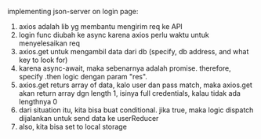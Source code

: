implementing json-server on login page:

1. axios adalah lib yg membantu mengirim req ke API
2. login func diubah ke async karena axios perlu waktu untuk menyelesaikan req
3. axios.get untuk mengambil data dari db (specify, db address, and what key to look for)
4. karena async-await, maka sebenarnya adalah promise. therefore, specify .then logic dengan param "res".
5. axios.get returs array of data, kalo user dan pass match, maka axios.get akan return array dgn length 1, isinya full credentials, kalau tidak ada lengthnya 0
6. dari situation itu, kita bisa buat conditional. jika true, maka logic dispatch dijalankan untuk send data ke userReducer
7. also, kita bisa set to local storage
